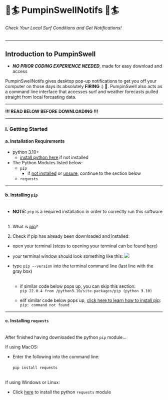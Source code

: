 # 🌊🏄 PumpinSwellNotifs 🌊🏄
###### Check Your Local Surf Conditions and Get Notifications!

---

## Introduction to PumpinSwell

- ***NO PRIOR CODING EXPERIENCE NEEDED***, made for easy download and access

PumpinSwellNotifs gives desktop pop-up notifications to get you off your computer on those days its absolutely **FIRING** :) 🌊.  PumpinSwell also acts as a command line interface that accesses surf and weather forecasts pulled straight from local forcasting data.

---

**!!! READ BELOW BEFORE DOWNLOADING !!!**

---

### I. Getting Started
#### a. Installation Requirements
- python 3.10+
  - [install python here](https://realpython.com/installing-python/) if not installed
- The Python Modules listed below:
  - `pip`
    - if <ins>not installed</ins> or <ins>unsure</ins>, continue to the section below
  - `requests`

---

#### b. Installing `pip`<br /><br />

- **NOTE:** `pip` is a required installation in order to correctly run this software<br /><br />


1. What is [<ins>pip</ins>](https://www.w3schools.com/python/python_pip.asp)? 

2. Check if pip has already been downloaded and installed:

- open your terminal (steps to opening your terminal can be found [<ins>here</ins>](https://www.howtogeek.com/682770/how-to-open-the-terminal-on-a-mac/))

- your terminal window should look something like this:
![](https://cdn2-imgix.macpaw.com/images/content/Screen%20Shot%202021-09-03%20at%2014.28.42_1630671413.png?auto=format%2Ccompress&fm=png&ixlib=php-3.3.1&q=60&w=1638)

- type `pip --version` into the terminal command line (last line with the gray box)<br /><br />

  - if similar code below pops up, you can skip this section:<br />
`pip 22.0.4 from /python3.10/site-packages/pip (python 3.10)`

  - elif similar code below pops up, [click here to learn how to install pip](https://www.geeksforgeeks.org/download-and-install-pip-latest-version/):<br />
`pip: command not found`

---

#### c. Installing `requests`<br /><br />

After finished having downloaded the python `pip` module...

If using MacOS:
- Enter the following into the command line: <br /><br />
`pip install requests` <br /><br />

If using Windows or Linux:
- Click [here](https://www.geeksforgeeks.org/how-to-install-requests-in-python-for-windows-linux-mac/) to install the python `requests` module
